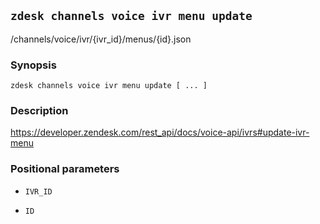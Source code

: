 ## `zdesk channels voice ivr menu update`

/channels/voice/ivr/{ivr_id}/menus/{id}.json

### Synopsis

    zdesk channels voice ivr menu update [ ... ]

### Description

https://developer.zendesk.com/rest_api/docs/voice-api/ivrs#update-ivr-menu

### Positional parameters

* `IVR_ID`

* `ID`

